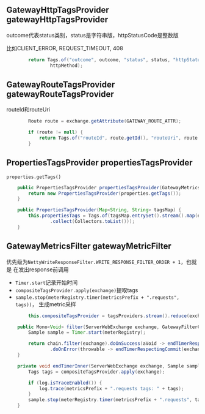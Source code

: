 
## GatewayHttpTagsProvider gatewayHttpTagsProvider

outcome代表status类别，status是字符串版，httpStatusCode是整数版

比如CLIENT_ERROR, REQUEST_TIMEOUT, 408

```java
		return Tags.of("outcome", outcome, "status", status, "httpStatusCode", httpStatusCodeStr, "httpMethod",
				httpMethod);
```

## GatewayRouteTagsProvider gatewayRouteTagsProvider

routeId和routeUri

```java
		Route route = exchange.getAttribute(GATEWAY_ROUTE_ATTR);

		if (route != null) {
			return Tags.of("routeId", route.getId(), "routeUri", route.getUri().toString());
		}
```

## PropertiesTagsProvider propertiesTagsProvider

`properties.getTags()`

```java
	public PropertiesTagsProvider propertiesTagsProvider(GatewayMetricsProperties properties) {
		return new PropertiesTagsProvider(properties.getTags());
	}

	public PropertiesTagsProvider(Map<String, String> tagsMap) {
		this.propertiesTags = Tags.of(tagsMap.entrySet().stream().map(entry -> Tag.of(entry.getKey(), entry.getValue()))
				.collect(Collectors.toList()));
	}
```

## GatewayMetricsFilter gatewayMetricFilter

优先级为`NettyWriteResponseFilter.WRITE_RESPONSE_FILTER_ORDER + 1`，也就是
在发出response前调用

- `Timer.start`记录开始时间
- `compositeTagsProvider.apply(exchange)`提取tags
- `sample.stop(meterRegistry.timer(metricsPrefix + ".requests", tags))`，
生成metric采样

```java
		this.compositeTagsProvider = tagsProviders.stream().reduce(exchange -> Tags.empty(), GatewayTagsProvider::and);

	public Mono<Void> filter(ServerWebExchange exchange, GatewayFilterChain chain) {
		Sample sample = Timer.start(meterRegistry);

		return chain.filter(exchange).doOnSuccess(aVoid -> endTimerRespectingCommit(exchange, sample))
				.doOnError(throwable -> endTimerRespectingCommit(exchange, sample));
	}

	private void endTimerInner(ServerWebExchange exchange, Sample sample) {
		Tags tags = compositeTagsProvider.apply(exchange);

		if (log.isTraceEnabled()) {
			log.trace(metricsPrefix + ".requests tags: " + tags);
		}
		sample.stop(meterRegistry.timer(metricsPrefix + ".requests", tags));
	}  
```
